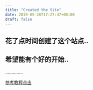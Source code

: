 ```yaml
---
title: "Created the Site"
date: 2019-05-26T17:27:47+08:00
draft: false
---
```


## 花了点时间创建了这个站点..



## 希望能有个好的开始..


..............

[参考教程点击](https://www.gohugo.org/doc/tutorials/github-pages-blog/)